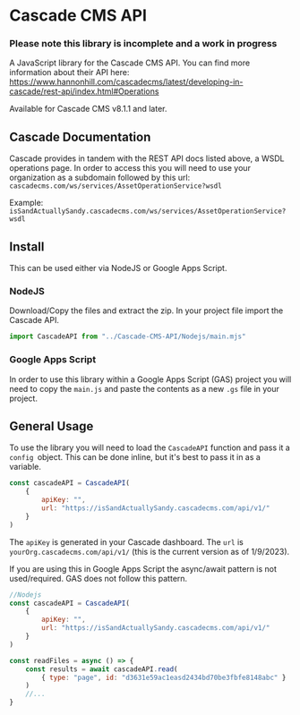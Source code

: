# Cascade CMS API

### **Please note this library is incomplete and a work in progress**

A JavaScript library for the Cascade CMS API. You can find more information about their API here: https://www.hannonhill.com/cascadecms/latest/developing-in-cascade/rest-api/index.html#Operations

Available for Cascade CMS v8.1.1 and later.

## Cascade Documentation
Cascade provides in tandem with the REST API docs listed above, a WSDL operations page. In order to access this you will need to use your organization as a subdomain followed by this url: `cascadecms.com/ws/services/AssetOperationService?wsdl`

Example: `isSandActuallySandy.cascadecms.com/ws/services/AssetOperationService?wsdl`

## Install

This can be used either via NodeJS or Google Apps Script.

### NodeJS

Download/Copy the files and extract the zip. In your project file import the Cascade API.
```js
import CascadeAPI from "../Cascade-CMS-API/Nodejs/main.mjs"
```

### Google Apps Script

In order to use this library within a Google Apps Script (GAS) project you will need to copy the `main.js` and paste the contents as a new `.gs` file in your project.

## General Usage

To use the library you will need to load the `CascadeAPI` function and pass it a `config `object. This can be done inline, but it's best to pass it in as a variable.

```js
const cascadeAPI = CascadeAPI(
    { 
        apiKey: "", 
        url: "https://isSandActuallySandy.cascadecms.com/api/v1/" 
    }
)
```

The `apiKey` is generated in your Cascade dashboard. The `url` is `yourOrg.cascadecms.com/api/v1/` (this is the current version as of 1/9/2023).

If you are using this in Google Apps Script the async/await pattern is not used/required. GAS does not follow this pattern.

```js
//Nodejs
const cascadeAPI = CascadeAPI(
    { 
        apiKey: "", 
        url: "https://isSandActuallySandy.cascadecms.com/api/v1/" 
    }
)

const readFiles = async () => {
    const results = await cascadeAPI.read(
        { type: "page", id: "d3631e59ac1easd2434bd70be3fbfe8148abc" }
    )
    //...
}
```
